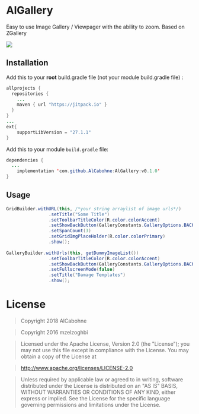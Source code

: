 # AlGallery
Easy to use Image Gallery / Viewpager with the ability to zoom. Based on ZGallery

[![](https://jitpack.io/v/AlCabohne/AlGallery.svg)](https://jitpack.io/#AlCabohne/AlGallery)



## Installation

Add this to your **root** build.gradle file (not your module build.gradle file) :
```java
allprojects {
  repositories {
    ...
    maven { url "https://jitpack.io" }
  }
}
...
ext{
    supportLibVersion = "27.1.1"
}
```

Add this to your module `build.gradle` file:
```java
dependencies {
  ...
    implementation 'com.github.AlCabohne:AlGallery:v0.1.0'
}
```

## Usage

```java
GridBuilder.withURL(this, /*your string arraylist of image urls*/)
                .setTitle("Some Title")
                .setToolbarTitleColor(R.color.colorAccent)
                .setShowBackButton(GalleryConstants.GalleryOptions.BACK_BUTTON_WHITE)
                .setSpanCount(3)
                .setGridImgPlaceHolder(R.color.colorPrimary)
                .show();
                
GalleryBuilder.withUrls(this, getDummyImageList())
                .setToolbarTitleColor(R.color.colorAccent)
                .setShowBackButton(GalleryConstants.GalleryOptions.BACK_BUTTON_WHITE)
                .setFullscreenMode(false)
                .setTitle("Damage Templates")
                .show();
```

# License

> Copyright 2018 AlCabohne

> Copyright 2016 mzelzoghbi

> Licensed under the Apache License, Version 2.0 (the "License"); you may not use this file except in compliance with the License. You may obtain a copy of the License at

> http://www.apache.org/licenses/LICENSE-2.0

> Unless required by applicable law or agreed to in writing, software distributed under the License is distributed on an "AS IS" BASIS, WITHOUT WARRANTIES OR CONDITIONS OF ANY KIND, either express or implied. See the License for the specific language governing permissions and limitations under the License.

